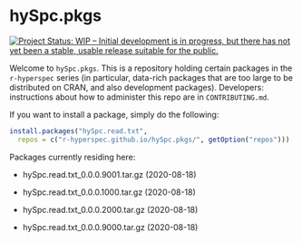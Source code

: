 # hySpc.pkgs

[![Project Status: WIP – Initial development is in progress, but there has not yet been a stable, usable release suitable for the public.](https://www.repostatus.org/badges/latest/wip.svg)](https://www.repostatus.org/#wip)

Welcome to `hySpc.pkgs`.  This is a repository holding certain packages in the `r-hyperspec` series (in particular, data-rich packages that are too large to be distributed on CRAN, and also development packages). Developers: instructions about how to administer this repo are in `CONTRIBUTING.md`.

If you want to install a package, simply do the following:

```r
install.packages("hySpc.read.txt",
  repos = c("r-hyperspec.github.io/hySpc.pkgs/", getOption("repos")))
```

Packages currently residing here:

* hySpc.read.txt_0.0.0.9001.tar.gz  (2020-08-18)

* hySpc.read.txt_0.0.0.1000.tar.gz  (2020-08-18)

* hySpc.read.txt_0.0.0.2000.tar.gz  (2020-08-18)

* hySpc.read.txt_0.0.0.9000.tar.gz  (2020-08-18)
